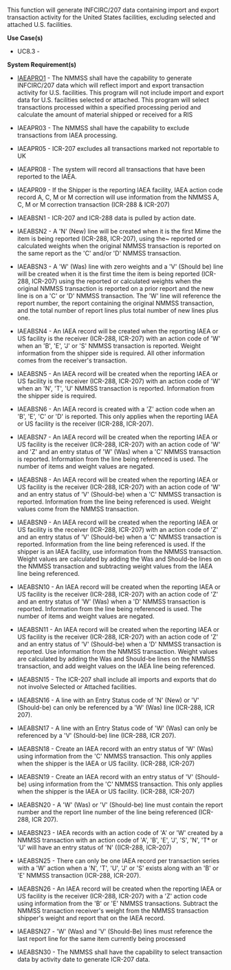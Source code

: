 This function will generate INFCIRC/207 data containing import and export transaction activity for the United States facilities, excluding selected and attached U.S. facilities.

**Use Case(s)**

- UC8.3 -

**System Requirement(s)**

- <a href="https://dev.azure.com/Link-Technologies/NMMSS%20Requirements/_workitems/edit/617/" target="_blank">IAEAPRO1</a> - The NMMSS shall have the capability to generate INFCIRC/207 data which will reflect import and export transaction activity for U.S. facilities. This program will not include import and export data for U.S. facilities selected or attached. This program will select transactions processed within a specified processing period and calculate the amount of material shipped or received for a RIS

- IAEAPR03 - The NMMSS shall have the capability to exclude transactions from IAEA processing.

- IAEAPR05 - ICR-207 excludes all transactions marked not reportable to UK

- IAEAPR08 - The system will record all transactions that have been reported to the IAEA.

- IAEAPR09 - If the Shipper is the reporting IAEA facility, IAEA action code record A, C, M or M correction will use information from the NMMSS A, C, M or M correction transaction (ICR-288 & ICR-207)

- IAEABSN1 - ICR-207 and ICR-288 data is pulled by action date.

- IAEABSN2 - A 'N' (New) line will be created when it is the first Mime the item is being reported (ICR-288, ICR-207), using the~ reported or calculated weights when the original NMMSS transaction is reported on the same report as the 'C' and/or 'D' NMMSS transaction.

- IAEABSN3 - A 'W' (Was) line with zero weights and a 'V' (Should be) line will be created when it is the first time the item is being reported (ICR-288, ICR-207) using the reported or calculated weights when the original NMMSS transaction is reported on a prior report and the new line is on a 'C' or 'D' NMMSS transaction. The 'W' line will reference the report number, the report containing the original NMMSS transaction, and the total number of report lines plus total number of new lines plus one.

- IAEABSN4 - An IAEA record will be created when the reporting IAEA or US facility is the receiver (ICR-288, ICR-207) with an action code of 'W' when an 'B', 'E', 'J' or 'S' NMMSS transaction is reported. Weight information from the shipper side is required. All other information comes from the receiver's transaction.

- IAEABSN5 - An IAEA record will be created when the reporting IAEA or US facility is the receiver (ICR-288, ICR-207) with an action code of 'W' when an 'N', 'T', 'U' NMMSS transaction is reported. Information from the shipper side is required.

- IAEABSN6 - An IAEA record is created with a 'Z' action code when an 'B', 'E', 'C' or 'D' is reported. This only applies when the reporting IAEA or US facility is the receiver (ICR-288, ICR-207).

- IAEABSN7 - An IAEA record will be created when the reporting IAEA or US facility is the receiver (ICR-288, ICR-207) with an action code of 'W' and 'Z' and an entry status of 'W' (Was) when a 'C' NMMSS transaction is reported. Information from the line being referenced is used. The number of items and weight values are negated.

- IAEABSN8 - An IAEA record will be created when the reporting IAEA or US facility is the receiver (ICR-288, ICR-207) with an action code of 'W' and an entry status of 'V' (Should-be) when a 'C' NMMSS transaction is reported. Information from the line being referenced is used. Weight values come from the NMMSS transaction.

- IAEABSN9 - An IAEA record will be created when the reporting IAEA or US facility is the receiver (ICR-288, ICR-207) with an action code of 'Z' and an entry status of 'V' (Should-be) when a 'C' NMMSS transaction is reported. Information from the line being referenced is used. If the shipper is an IAEA facility, use information from the NMMSS transaction. Weight values are calculated by adding the Was and Should-be lines on the NMMSS transaction and subtracting weight values from the IAEA line being referenced.

- IAEABSN10 - An IAEA record will be created when the reporting IAEA or US facility is the receiver (ICR-288, ICR-207) with an action code of 'Z' and an entry status of 'W' (Was) when a 'D' NMMSS transaction is reported. Information from the line being referenced is used. The number of items and weight values are negated.

- IAEABSN11 - An IAEA record will be created when the reporting IAEA or US facility is the receiver (ICR-288, ICR-207) with an action code of 'Z' and an entry status of 'V' (Should-be) when a 'D' NMMSS transaction is reported. Use information from the NMMSS transaction. Weight values are calculated by adding the Was and Should-be lines on the NMMSS transaction, and add weight values on the IAEA line being referenced.

- IAEABSN15 - The ICR-207 shall include all imports and exports that do not involve Selected or Attached facilities.

- IAEABSN16 - A line with an Entry Status code of 'N' (New) or 'V' (Should-be) can only be referenced by a 'W' (Was) line (ICR-288, ICR 207).

- IAEABSN17 - A line with an Entry Status code of 'W' (Was) can only be referenced by a 'V' (Should-be) line (ICR-288, ICR 207).

- IAEABSN18 - Create an IAEA record with an entry status of 'W' (Was) using information from the 'C' NMMSS transaction. This only applies when the shipper is the IAEA or US facility. (ICR-288, ICR-207)

- IAEABSN19 - Create an IAEA record with an entry status of 'V' (Should-be) using information from the 'C' NMMSS transaction. This only applies when the shipper is the IAEA or US facility. (ICR-288, ICR-207)

- IAEABSN20 - A 'W' (Was) or 'V' (Should-be) line must contain the report number and the report line number of the line being referenced (ICR-288, ICR 207).

- IAEABSN23 - IAEA records with an action code of 'A' or 'W' created by a NMMSS transaction with an action code of 'A', 'B', 'E', 'J', 'S', 'N', 'T* or 'U' will have an entry status of 'N' ((ICR-288, ICR-207)

- IAEABSN25 - There can only be one IAEA record per transaction series with a 'W' action when a 'N', 'T', 'U', 'J' or 'S' exists along with an 'B' or 'E' NMMSS transaction (ICR-288, ICR-207).

- IAEABSN26 - An IAEA record will be created when the reporting IAEA or US facility is the receiver (ICR-288, ICR-207) with a 'Z' action code using information from the 'B' or 'E' NMMSS transactions. Subtract the NMMSS transaction receiver's weight from the NMMSS transaction shipper's weight and report that on the IAEA record.

- IAEABSN27 - 'W' (Was) and 'V' (Should-Be) lines must reference the last report line for the same item currently being processed

- IAEABSN30 - The NMMSS shall have the capability to select transaction data by activity date to generate ICR-207 data.

